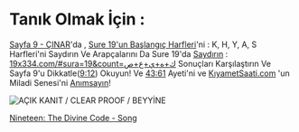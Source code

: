 # Tanık Olmak İçin :

[Sayfa 9 - ÇINAR](https://FurkanHikmet.com/9)'da , [Sure 19'un Başlangıç Harfleri](https://19x334.com/#sura=19&count=ك+ه+ي+ع+ص)'ni : K, H, Y, A, S Harfleri'ni Saydırın
Ve Arapçalarını Da Sure 19'da [Saydırın](https://19x334.com/#sura=19&count=ك+ه+ي+ع+ص) : [19x334.com/#sura=19&count=ك+ه+ي+ع+ص](https://19x334.com/#sura=19&count=ك+ه+ي+ع+ص)
Sonuçları Karşılaştırın
Ve Sayfa 9'u Dikkatle([9:12](https://FurkanHikmet.com/9#12)) Okuyun! Ve [43:61](https://OnurluKURAN.com/43#61) Ayeti'ni ve [KıyametSaati.com](http://KıyametSaati.com) 'un Miladi Senesi'ni [Anımsayın](http://KıyametSaati.com)!

![AÇIK KANIT / CLEAR PROOF / BEYYİNE](./Proof_Resurrection_<25mb.png)

[Nineteen: The Divine Code - Song](https://www.youtube.com/watch?v=FCN8sHTF03A)
